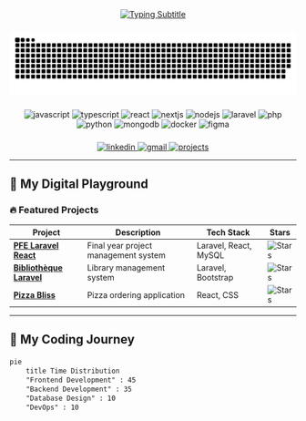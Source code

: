 <div align="center">
  <a href="https://git.io/typing-svg">
    <img src="https://readme-typing-svg.demolab.com?font=Fira+Code&weight=600&size=22&duration=3000&pause=500&color=00FFFF&center=true&vCenter=true&width=600&lines=Transforming+ideas+into+digital+reality;Building+scalable+solutions+with+passion;Continuous+learner+and+problem+solver;Open+to+collaborations+and+new+challenges" alt="Typing Subtitle" />
  </a>
</div>

###

<div align="center">
  <picture>
    <source media="(prefers-color-scheme: dark)" srcset="https://raw.githubusercontent.com/platane/platane/output/github-contribution-grid-snake-dark.svg">
    <source media="(prefers-color-scheme: light)" srcset="https://raw.githubusercontent.com/platane/platane/output/github-contribution-grid-snake.svg">
    <img alt="github-snake" src="https://raw.githubusercontent.com/platane/platane/output/github-contribution-grid-snake.svg">
  </picture>
</div>

###

<div align="center">
  <img src="https://cdn.jsdelivr.net/gh/devicons/devicon/icons/javascript/javascript-original.svg" height="40" width="52" alt="javascript" />
  <img src="https://cdn.jsdelivr.net/gh/devicons/devicon/icons/typescript/typescript-original.svg" height="40" width="52" alt="typescript" />
  <img src="https://cdn.jsdelivr.net/gh/devicons/devicon/icons/react/react-original.svg" height="40" width="52" alt="react" />
  <img src="https://cdn.jsdelivr.net/gh/devicons/devicon/icons/nextjs/nextjs-original.svg" height="40" width="52" alt="nextjs" />
  <img src="https://cdn.jsdelivr.net/gh/devicons/devicon/icons/nodejs/nodejs-original.svg" height="40" width="52" alt="nodejs" />
  <img src="https://cdn.jsdelivr.net/gh/devicons/devicon/icons/laravel/laravel-plain.svg" height="40" width="52" alt="laravel" />
  <img src="https://cdn.jsdelivr.net/gh/devicons/devicon/icons/php/php-original.svg" height="40" width="52" alt="php" />
  <img src="https://cdn.jsdelivr.net/gh/devicons/devicon/icons/python/python-original.svg" height="40" width="52" alt="python" />
  <img src="https://cdn.jsdelivr.net/gh/devicons/devicon/icons/mongodb/mongodb-original.svg" height="40" width="52" alt="mongodb" />
  <img src="https://cdn.jsdelivr.net/gh/devicons/devicon/icons/docker/docker-original.svg" height="40" width="52" alt="docker" />
  <img src="https://cdn.jsdelivr.net/gh/devicons/devicon/icons/figma/figma-original.svg" height="40" width="52" alt="figma" />
</div>

###

<div align="center">
  <a href="https://www.linkedin.com/in/yousra-hamdan/" target="_blank">
    <img src="https://img.shields.io/badge/LinkedIn-0077B5?style=for-the-badge&logo=linkedin&logoColor=white" height="30" alt="linkedin" />
  </a>
  <a href="mailto:hmyousra2004@gmail.com" target="_blank">
    <img src="https://img.shields.io/badge/Gmail-D14836?style=for-the-badge&logo=gmail&logoColor=white" height="30" alt="gmail" />
  </a>
  <a href="https://github.com/YousraHamdan?tab=repositories" target="_blank">
    <img src="https://img.shields.io/badge/My_Projects-100000?style=for-the-badge&logo=github&logoColor=white" height="30" alt="projects" />
  </a>
</div>

---

## 🌟 My Digital Playground

### 🔥 Featured Projects

<div align="center">
  
| Project | Description | Tech Stack | Stars |
|---------|-------------|------------|-------|
| **[PFE Laravel React](https://github.com/YousraHamdan/PFE_LARAVEL_REACT)** | Final year project management system | Laravel, React, MySQL | <img alt="Stars" src="https://img.shields.io/github/stars/YousraHamdan/PFE_LARAVEL_REACT?style=social"> |
| **[Bibliothèque Laravel](https://github.com/YousraHamdan/bibliotheque_laravel_version2)** | Library management system | Laravel, Bootstrap | <img alt="Stars" src="https://img.shields.io/github/stars/YousraHamdan/bibliotheque_laravel_version2?style=social"> |
| **[Pizza Bliss](https://github.com/YousraHamdan/Pizza-Bliss-Reactjs)** | Pizza ordering application | React, CSS | <img alt="Stars" src="https://img.shields.io/github/stars/YousraHamdan/Pizza-Bliss-Reactjs?style=social"> |
  
</div>

---

## 🚀 My Coding Journey

```mermaid
pie
    title Time Distribution
    "Frontend Development" : 45
    "Backend Development" : 35
    "Database Design" : 10
    "DevOps" : 10
